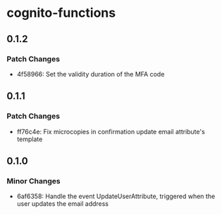 # cognito-functions

## 0.1.2

### Patch Changes

- 4f58966: Set the validity duration of the MFA code

## 0.1.1

### Patch Changes

- ff76c4e: Fix microcopies in confirmation update email attribute's template

## 0.1.0

### Minor Changes

- 6af6358: Handle the event UpdateUserAttribute, triggered when the user updates the email address

